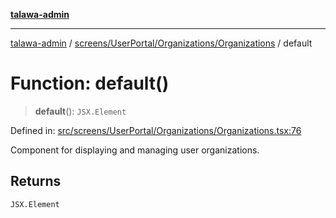 [**talawa-admin**](../../../../../README.md)

***

[talawa-admin](../../../../../README.md) / [screens/UserPortal/Organizations/Organizations](../README.md) / default

# Function: default()

> **default**(): `JSX.Element`

Defined in: [src/screens/UserPortal/Organizations/Organizations.tsx:76](https://github.com/gautam-divyanshu/talawa-admin/blob/619e831a8e34de2906df3277eb6df8b5309fb2fc/src/screens/UserPortal/Organizations/Organizations.tsx#L76)

Component for displaying and managing user organizations.

## Returns

`JSX.Element`
